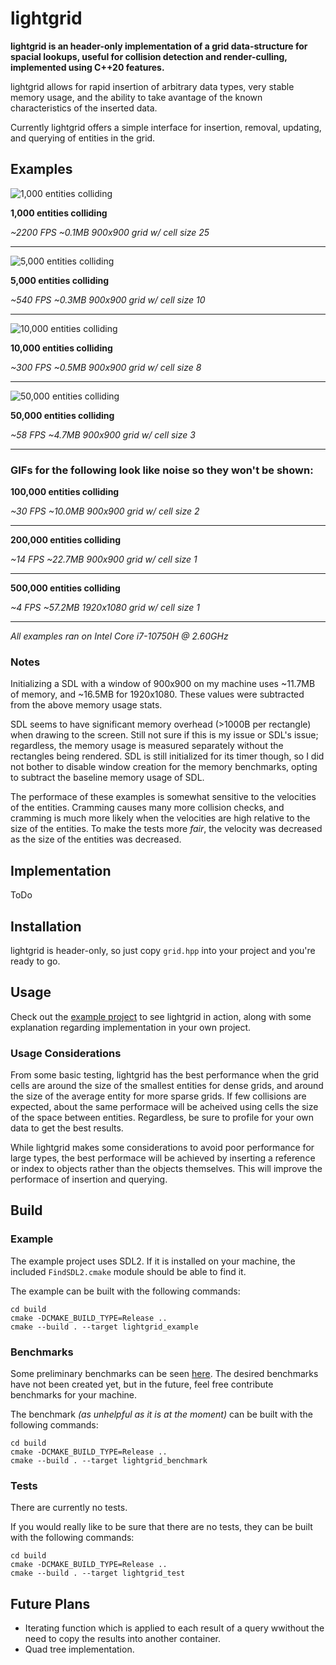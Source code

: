 # lightgrid

**lightgrid is an header-only implementation of a grid data-structure for spacial lookups, useful for collision detection and render-culling, implemented using C++20 features.**

lightgrid allows for rapid insertion of arbitrary data types, very stable memory usage, and the ability to take avantage of the known characteristics of the inserted data.

Currently lightgrid offers a simple interface for insertion, removal, updating, and querying of entities in the grid.

## Examples

![1,000 entities colliding](./example/gifs/grid_example_1000.gif)

**1,000 entities colliding**

*~2200 FPS ~0.1MB 900x900 grid w/ cell size 25*

---
![5,000 entities colliding](./example/gifs/grid_example_5000.gif)

**5,000 entities colliding**

*~540 FPS ~0.3MB 900x900 grid w/ cell size 10*

---

![10,000 entities colliding](./example/gifs/grid_example_10000.gif)

**10,000 entities colliding**

*~300 FPS ~0.5MB 900x900 grid w/ cell size 8*

---

![50,000 entities colliding](./example/gifs/grid_example_50000.gif)

**50,000 entities colliding**

*~58 FPS ~4.7MB 900x900 grid w/ cell size 3*

---

### **GIFs for the following look like noise so they won't be shown:**

**100,000 entities colliding**

*~30 FPS ~10.0MB 900x900 grid w/ cell size 2*

---

**200,000 entities colliding**

*~14 FPS ~22.7MB 900x900 grid w/ cell size 1*

---

**500,000 entities colliding**

*~4 FPS ~57.2MB 1920x1080 grid w/ cell size 1*

---

*All examples ran on Intel Core i7-10750H @ 2.60GHz*

### Notes

Initializing a SDL with a window of 900x900 on my machine uses ~11.7MB of memory, and ~16.5MB for 1920x1080. These values were subtracted from the above memory usage stats.

SDL seems to have significant memory overhead (>1000B per rectangle) when drawing to the screen. Still not sure if this is my issue or SDL's issue; regardless, the memory usage is measured separately without the rectangles being rendered. SDL is still initialized for its timer though, so I did not bother to disable window creation for the memory benchmarks, opting to subtract the baseline memory usage of SDL.

The performace of these examples is somewhat sensitive to the velocities of the entities. Cramming causes many more collision checks, and cramming is much more likely when the velocities are high relative to the size of the entities. To make the tests more *fair*, the velocity was decreased as the size of the entities was decreased.

## Implementation

ToDo

## Installation

lightgrid is header-only, so just copy `grid.hpp` into your project and you're ready to go.

## Usage

Check out the [example project](./example/lightgrid_example.cpp) to see lightgrid in action, along with some explanation regarding implementation in your own project.

### Usage Considerations

From some basic testing, lightgrid has the best performance when the grid cells are around the size of the smallest entities for dense grids, and around the size of the average entity for more sparse grids. If few collisions are expected, about the same performace will be acheived using cells the size of the space between entities. Regardless, be sure to profile for your own data to get the best results.

While lightgrid makes some considerations to avoid poor performance for large types, the best performace will be achieved by inserting a reference or index to objects rather than the objects themselves. This will improve the performace of insertion and querying.

## Build

### Example

The example project uses SDL2. If it is installed on your machine, the included `FindSDL2.cmake` module should be able to find it.

The example can be built with the following commands:

```console
cd build
cmake -DCMAKE_BUILD_TYPE=Release ..
cmake --build . --target lightgrid_example
```

### Benchmarks

Some preliminary benchmarks can be seen [here](./test/benchmark/README.md). The desired benchmarks have not been created yet, but in the future, feel free contribute benchmarks for your machine.

The benchmark *(as unhelpful as it is at the moment)* can be built with the following commands:

```console
cd build
cmake -DCMAKE_BUILD_TYPE=Release ..
cmake --build . --target lightgrid_benchmark
```

### Tests

There are currently no tests.

If you would really like to be sure that there are no tests, they can be built with the following commands:

```console
cd build
cmake -DCMAKE_BUILD_TYPE=Release ..
cmake --build . --target lightgrid_test
```

## Future Plans

- Iterating function which is applied to each result of a query wwithout the need to copy the results into another container.
- Quad tree implementation.
